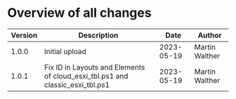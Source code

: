 # Overview of all changes

Version | Description | Date | Author
-|-|-|-
1.0.0 | Initial upload | 2023-05-19 | Martin Walther
1.0.1 | Fix ID in Layouts and Elements of cloud_esxi_tbl.ps1 and classic_esxi_tbl.ps1 | 2023-05-19 | Martin Walther
